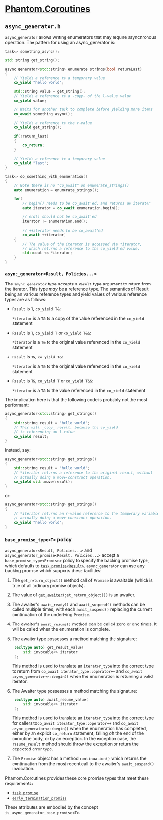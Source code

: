 # [Phantom.Coroutines](../README.md)

## ```async_generator.h```

```async_generator``` allows writing enumerators that may require asynchronous operation. 
The pattern for using an async_generator is:

```c++
task<> something_async();

std::string get_string();

async_generator<std::string> enumerate_strings(bool returnLast)
{
    // Yields a reference to a temporary value
    co_yield "hello world";
    
    std::string value = get_string();
    // Yields a reference to a -copy- of the l-value value
    co_yield value;

    // Waits for another task to complete before yielding more items
    co_await something_async();
    
    // Yields a reference to the r-value
    co_yield get_string();

    if(!return_last)
    {
        co_return;
    }

    // Yields a reference to a temporary value
    co_yield "last";
}

task<> do_something_with_enumeration()
{
    // Note there is no "co_await" on enumerate_strings()
    auto enumeration = enumerate_strings();

    for(
        // begin() needs to be co_await'ed, and returns an iterator
        auto iterator = co_await enumeration.begin();
        
        // end() should not be co_await'ed
        iterator != enumeration.end();
        
        // ++iterator needs to be co_await'ed
        co_await ++iterator)
    {
        // The value of the iterator is accessed via *iterator,
        // which returns a reference to the co_yield'ed value.
        std::cout << *iterator;
    }
}
```

### ```async_generator<Result, Policies...>```

The ```async_generator``` type accepts a ```Result``` type argument to return from the
iterator. This type _may_ be a reference type. The semantics of Result being
an various reference types and yield values of various reference types are as follows:

* ```Result``` is ```T```, ```co_yield T&```:

  ```*iterator``` is a ```T&``` to a copy of the value referenced in the ```co_yield``` statement

* ```Result``` is ```T```, ```co_yield T``` or ```co_yield T&&```:

  ```*iterator``` is a ```T&``` to the original value referenced in the ```co_yield``` statement

* ```Result``` is ```T&```, ```co_yield T&```:

  ```*iterator``` is a ```T&``` to the original value referenced in the ```co_yield``` statement

* ```Result``` is ```T&```, ```co_yield T``` or ```co_yield T&&```:

  ```*iterator``` is a ```T&``` to the value referenced in the ```co_yield``` statement

The implication here is that the following code is probably not the most performant:

```c++
async_generator<std::string> get_strings()
{
    std::string result = "hello world";
    // This will _copy_ result, because the co_yield
    // is referencing an l-value
    co_yield result;
}
```

Instead, say:


```c++
async_generator<std::string> get_strings()
{
    std::string result = "hello world";
    // *iterator returns a reference to the original result, without
    // actually doing a move-construct operation.
    co_yield std::move(result);
}
```

or:


```c++
async_generator<std::string> get_strings()
{
    // *iterator returns an r-value reference to the temporary variable, without
    // actually doing a move-construct operation.
    co_yield "hello world";
}
```

### ```base_promise_type<T>``` policy

```async_generator<Result, Policies...>``` and ```async_generator_promise<Result, Policies...>``` accept 
a ```base_promise_type<Promise>``` policy to specify
the backing promise type, which defaults to [```task_promise<Result>```](task.md#task_promise). 
```async_generator``` can use any backing promise which supports these facilities:

1. The ```get_return_object()``` method call of ```Promise``` is awaitable (which
   is true of all ordinary promise objects).
2. The value of [```get_awaiter```](type_traits.md#get_awaiter)```(get_return_object())```
   is an awaiter.
3. The awaiter's ```await_ready()``` and ```await_suspend()``` methods can
   be called multiple times, with each ```await_suspend()``` replacing
   the current continuation of the underlying ```Promise```. 
4. The awaiter's ```await_resume()``` method can be called zero or one times.
   It will be called when the enumeration is complete.
5. The awaiter type possesses a method matching the signature:

   ```c++
    decltype(auto) get_result_value(
        std::invocable<> iterator
    );
   ```

   This method is used to translate an ```iterator_type``` into the
   correct type to return from ```co_await iterator_type::operator++```
   and ```co_await async_generator<>::begin()``` when the enumeration is returning
   a valid iterator.

6. The Awaiter type possesses a method matching the signature:

   ```c++
    decltype(auto) await_resume_value(
        std::invocable<> iterator
    );
   ```

   This method is used to translate an ```iterator_type``` into the
   correct type for callers to```co_await iterator_type::operator++```
   and ```co_await async_generator<>::begin()``` when the enumeration has completed, either
   by an explicit ```co_return``` statement, falling off the end of the
   coroutine body, or by an exception. In the exception case, the ```resume_result```
   method should throw the exception or return the expected error type.

7. The ```Promise``` object has a method ```continuation()``` which
   returns the continuation from the most recent call to the awaiter's
   ```await_suspend()``` invocation.

Phantom.Coroutines provides these core promise types that meet these requirements:

* [```task_promise```](task.md)
* [```early_termination_promise```](early_termination_task.md#early_termination_promise)

These attributes are embodied by the concept ```is_async_generator_base_promise<T>```.
